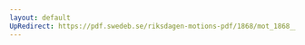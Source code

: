 ```yaml
---
layout: default
UpRedirect: https://pdf.swedeb.se/riksdagen-motions-pdf/1868/mot_1868__ak__00119.pdf
---
```

